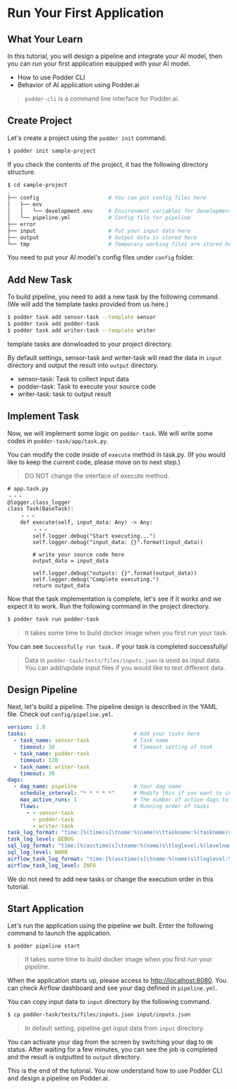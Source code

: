 # Run Your First Application
## What Your Learn
In this tutorial, you will design a pipeline and integrate your AI model, then you can run your first application equipped with your AI model.
- How to use Podder CLI
- Behavior of AI application using Podder.ai
> `podder-cli` is a command line interface for Podder.ai.

## Create Project
Let's create a project using the `podder init` command.
```bash
$ podder init sample-project
```

If you check the contents of the project, it has the following directory structure.
```bash
$ cd sample-project
.
├── config                      # You can put config files here
│   ├── env
│   │   └── development.env     # Environment variables for development
│   └── pipeline.yml            # Config file for pipeline
├── error                           
├── input                       # Put your input data here
├── output                      # Output data is stored here
└── tmp                         # Temporary working files are stored here
```
You need to put your AI model's config files under `config` folder.

## Add New Task
To build pipeline, you need to add a new task by the following command. (We will add the template tasks provided from us here.)
```bash
$ podder task add sensor-task --template sensor
$ podder task add podder-task
$ podder task add writer-task --template writer
```
template tasks are donwloaded to your project directory.

By default settings, sensor-task and writer-task will read the data in `input` directory and output the result into `output` directory.
- sensor-task: Task to collect input data
- podder-task: Task to execute your source code
- writer-task: task to output result

## Implement Task
Now, we will implement some logic on `podder-task`. We will write some codes in `podder-task/app/task.py`.

You can modify the code inside of `execute` method in task.py. (If you would like to keep the current code, please move on to next step.)
> DO NOT change the interface of execute method.
```
# app.task.py
・・・
@logger.class_logger
class Task(BaseTask):
    ・・・
    def execute(self, input_data: Any) -> Any:
        ・・・
        self.logger.debug("Start executing...")
        self.logger.debug("input_data: {}".format(input_data))

        # write your source code here
        output_data = input_data

        self.logger.debug("outputs: {}".format(output_data))
        self.logger.debug("Complete executing.")
        return output_data
```

Now that the task implementation is complete, let's see if it works and we expect it to work. Run the following command in the project directory.
```bash
$ podder task run podder-task
```
> It takes some time to build docker image when you first run your task.

You can see `Successfully run task.` if your task is completed successfully/
> Data in `podder-task/tests/files/inputs.json` is used as input data. You can add/update input files if you would like to test different data.

## Design Pipeline
Next, let's build a pipeline. The pipeline design is described in the YAML file. Check out `config/pipeline.yml`.
```yaml
version: 1.0
tasks:                                  # Add your tasks here
  - task_name: sensor-task              # Task name
    timeout: 30                         # Timeout setting of task 
  - task_name: podder-task
    timeout: 120
  - task_name: writer-task
    timeout: 30
dags:
  - dag_name: pipeline                  # Your dag name
    schedule_interval: "* * * * *"      # Modify this if you want to change schedule interval. (Cron expression)
    max_active_runs: 1                  # The number of active dags to be running
    flows:                              # Running order of tasks
      - - sensor-task
        - podder-task
        - writer-task
task_log_format: "time:[%(time)s]\tname:%(name)s\ttaskname:%(taskname)s\tscriptinfo:[%(scriptinfo)s]\tloglevel:%(levelname)s\tprogresstime:%(progresstime)s\ttasktime:%(tasktime)s\tmessage:[%(message)s]"
task_log_level: DEBUG
sql_log_format: "time:[%(asctime)s]\tname:%(name)s\tloglevel:%(levelname)s\tmessage:[%(message)s]"
sql_log_level: WARN
airflow_task_log_format: "time:[%(asctime)s]\tname:%(name)s\tloglevel:%(levelname)s\tmessage:[%(message)s]"
airflow_task_log_level: INFO
```
We do not need to add new tasks or change the execution order in this tutorial.


## Start Application
Let's run the application using the pipeline we built. Enter the following command to launch the application.
```
$ podder pipeline start
```
> It takes some time to build docker image when you first run your pipeline.

When the application starts up, please access to [http://localhost:8080](http://localhost:8080). You can check Airflow dashboard and see your dag defined in `pipeline.yml`.

You can copy input data to `input` directory by the following command.
```bash
$ cp podder-task/tests/files/inputs.json input/inputs.json
```
> In default setting, pipeline get input data from `input` directory.

You can activate your dag from the screen by switching your dag to `ON` status. After waiting for a few minutes, you can see the job is completed and the result is outputted to `output` directory.

This is the end of the tutorial. You now understand how to use Podder CLI and design a pipeline on Podder.ai.


